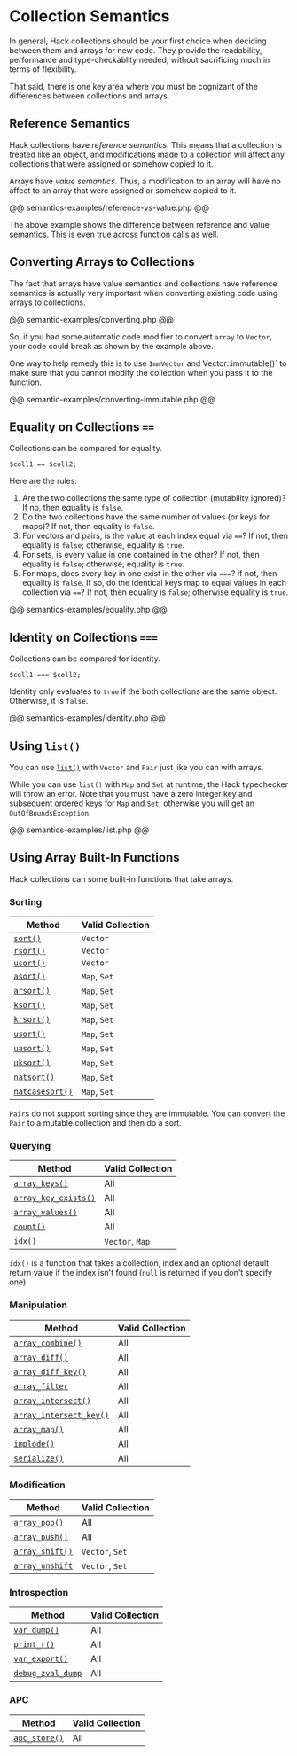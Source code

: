 # Collection Semantics

In general, Hack collections should be your first choice when deciding between them and arrays for new code. They provide the readability, performance and type-checkablity needed, without sacrificing much in terms of flexibility.

That said, there is one key area where you must be cognizant of the differences between collections and arrays.

## Reference Semantics

Hack collections have *reference semantics*. This means that a collection is treated like an object, and modifications made to a collection will affect any collections that were assigned or somehow copied to it. 

Arrays have *value semantics*. Thus, a modification to an array will have no affect to an array that were assigned or somehow copied to it.

@@ semantics-examples/reference-vs-value.php @@

The above example shows the difference between reference and value semantics. This is even true across function calls as well.

## Converting Arrays to Collections

The fact that arrays have value semantics and collections have reference semantics is actually very important when converting existing code using arrays to collections.

@@ semantic-examples/converting.php @@

So, if you had some automatic code modifier to convert `array` to `Vector`, your code could break as shown by the example above.

One way to help remedy this is to use `ImmVector` and Vector::immutable()` to make sure that you cannot modify the collection when you pass it to the function.

@@ semantic-examples/converting-immutable.php @@

## Equality on Collections `==`

Collections can be compared for equality.

```
$coll1 == $coll2;
```

Here are the rules:

1. Are the two collections the same type of collection (mutability ignored)? If no, then equality is `false`.
2. Do the two collections have the same number of values (or keys for maps)? If not, then equality is `false`.
3. For vectors and pairs, is the value at each index equal via `==`? If not, then equality is `false`; otherwise, equality is `true`.
4. For sets, is every value in one contained in the other? If not, then equality is `false`; otherwise, equality is `true`.
5. For maps, does every key in one exist in the other via `===`? If not, then equality is `false`. If so, do the identical keys map to equal values in each collection via `==`? If not, then equality is `false`; otherwise equality is `true`.

@@ semantics-examples/equality.php @@

## Identity on Collections `===`

Collections can be compared for identity.

```
$coll1 === $coll2;
```

Identity only evaluates to `true` if the both collections are the same object. Otherwise, it is `false`.

@@ semantics-examples/identity.php @@

## Using `list()`

You can use [`list()`](http://php.net/manual/en/function.list.php) with  `Vector` and `Pair` just like you can with arrays. 

While you can use `list()` with `Map` and `Set` at runtime, the Hack typechecker will throw an error. Note that you must have a zero integer key and subsequent ordered keys for `Map` and `Set`; otherwise you will get an `OutOfBoundsException`.

@@ semantics-examples/list.php @@

## Using Array Built-In Functions

Hack collections can some built-in functions that take arrays.

### Sorting

Method | Valid Collection
-------|-----------------
[`sort()`](http://php.net/manual/en/function.sort.php) | `Vector`
[`rsort()`](http://php.net/manual/en/function.rsort.php) | `Vector`
[`usort()`](http://php.net/manual/en/function.usort.php) | `Vector`
[`asort()`](http://php.net/manual/en/function.asort.php) | `Map`, `Set`
[`arsort()`](http://php.net/manual/en/function.arsort.php) | `Map`, `Set`
[`ksort()`](http://php.net/manual/en/function.ksort.php) | `Map`, `Set`
[`krsort()`](http://php.net/manual/en/function.krsort.php) | `Map`, `Set`
[`usort()`](http://php.net/manual/en/function.usort.php) | `Map`, `Set`
[`uasort()`](http://php.net/manual/en/function.uasort.php) | `Map`, `Set`
[`uksort()`](http://php.net/manual/en/function.uksort.php) | `Map`, `Set`
[`natsort()`](http://php.net/manual/en/function.natsort.php) | `Map`, `Set`
[`natcasesort()`](http://php.net/manual/en/function.natcasesort.php) | `Map`, `Set`

`Pair`s do not support sorting since they are immutable. You can convert the `Pair` to a mutable collection and then do a sort.

### Querying

Method | Valid Collection
-------|-----------------
[`array_keys()`](http://php.net/manual/en/function.array-keys.php) | All
[`array_key_exists()`](http://php.net/manual/en/function.array-key-exists.php) | All 
[`array_values()`](http://php.net/manual/en/function.array-values.php) | All
[`count()`](http://php.net/manual/en/function.count.php) | All
`idx()` | `Vector`, `Map`

`idx()` is a function that takes a collection, index and an optional default return value if the index isn't found (`null` is returned if you don't specify one).

### Manipulation

Method | Valid Collection
-------|-----------------
[`array_combine()`](http://php.net/manual/en/function.array-combine.php) | All
[`array_diff()`](http://php.net/manual/en/function.array-diff.php) | All
[`array_diff_key()`](http://php.net/manual/en/function.array-diff-key.php) | All
[`array_filter`](http://php.net/manual/en/function.array-filter.php) | All
[`array_intersect()`](http://php.net/manual/en/function.array-intersect.php) | All 
[`array_intersect_key()`](http://php.net/manual/en/function.array-intersect-key.php) | All
[`array_map()`](http://php.net/manual/en/function.array-map.php) | All
[`implode()`](http://php.net/manual/en/function.implode.php) | All
[`serialize()`](http://php.net/manual/en/function.serialize.php) | All

### Modification

Method | Valid Collection
-------|-----------------
[`array_pop()`](http://php.net/manual/en/function.array-pop.php) | All
[`array_push()`](http://php.net/manual/en/function.array-push.php) | All
[`array_shift()`](http://php.net/manual/en/function.array-shift.php) | `Vector`, `Set`
[`array_unshift`](http://php.net/manual/en/function.array-unshift.php) | `Vector`, `Set`

### Introspection

Method | Valid Collection
-------|-----------------
[`var_dump()`](http://php.net/manual/en/function.var-dump.php) | All
[`print_r()`](http://php.net/manual/en/function.print-r.php) | All
[`var_export()`](http://php.net/manual/en/function.var-export.php) | All
[`debug_zval_dump`](http://php.net/manual/en/function.debug-zval-dump.php) | All

### APC

Method | Valid Collection
-------|-----------------
[`apc_store()`](http://php.net/manual/en/function.apc-store.php) | All
